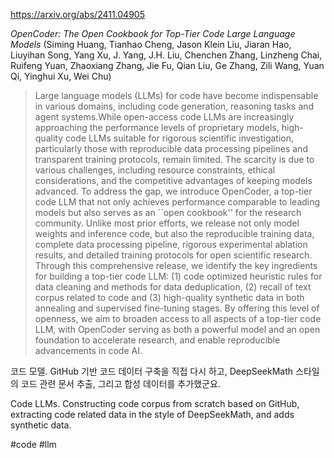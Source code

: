https://arxiv.org/abs/2411.04905

*OpenCoder: The Open Cookbook for Top-Tier Code Large Language Models* (Siming Huang, Tianhao Cheng, Jason Klein Liu, Jiaran Hao, Liuyihan Song, Yang Xu, J. Yang, J.H. Liu, Chenchen Zhang, Linzheng Chai, Ruifeng Yuan, Zhaoxiang Zhang, Jie Fu, Qian Liu, Ge Zhang, Zili Wang, Yuan Qi, Yinghui Xu, Wei Chu)

> Large language models (LLMs) for code have become indispensable in various domains, including code generation, reasoning tasks and agent systems.While open-access code LLMs are increasingly approaching the performance levels of proprietary models, high-quality code LLMs suitable for rigorous scientific investigation, particularly those with reproducible data processing pipelines and transparent training protocols, remain limited. The scarcity is due to various challenges, including resource constraints, ethical considerations, and the competitive advantages of keeping models advanced. To address the gap, we introduce OpenCoder, a top-tier code LLM that not only achieves performance comparable to leading models but also serves as an ``open cookbook'' for the research community. Unlike most prior efforts, we release not only model weights and inference code, but also the reproducible training data, complete data processing pipeline, rigorous experimental ablation results, and detailed training protocols for open scientific research. Through this comprehensive release, we identify the key ingredients for building a top-tier code LLM: (1) code optimized heuristic rules for data cleaning and methods for data deduplication, (2) recall of text corpus related to code and (3) high-quality synthetic data in both annealing and supervised fine-tuning stages. By offering this level of openness, we aim to broaden access to all aspects of a top-tier code LLM, with OpenCoder serving as both a powerful model and an open foundation to accelerate research, and enable reproducible advancements in code AI.

코드 모델. GitHub 기반 코드 데이터 구축을 직접 다시 하고, DeepSeekMath 스타일의 코드 관련 문서 추출, 그리고 합성 데이터를 추가했군요.

<english>
Code LLMs. Constructing code corpus from scratch based on GitHub, extracting code related data in the style of DeepSeekMath, and adds synthetic data.
</english>

#code #llm 